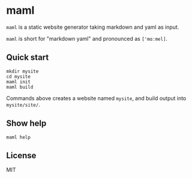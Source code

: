 # maml

`maml` is a static website generator taking markdown and yaml as input.

`maml` is short for "markdown yaml" and pronounced as `['mɑːmel]`.


## Quick start

```shell
mkdir mysite
cd mysite
maml init
maml build
```

Commands above creates a website named `mysite`, and build output into `mysite/site/`.


## Show help

```shell
maml help
```


## License

MIT
